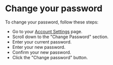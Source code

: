 # Change your password

To change your password, follow these steps:
- Go to your [Account Settings](https://mappedlove.com/app/settings) page.
- Scroll down to the "Change Password" section.
- Enter your current password.
- Enter your new password.
- Confirm your new password.
- Click the "Change password" button.
